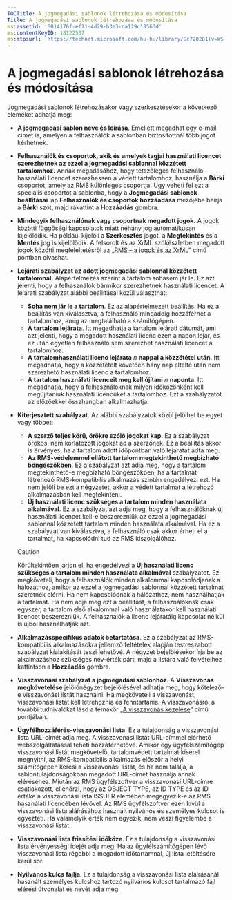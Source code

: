 ```yaml
---
TOCTitle: A jogmegadási sablonok létrehozása és módosítása
Title: A jogmegadási sablonok létrehozása és módosítása
ms:assetid: '6014176f-ef71-4d29-b3e3-da129c18563d'
ms:contentKeyID: 18122507
ms:mtpsurl: 'https://technet.microsoft.com/hu-hu/library/Cc720281(v=WS.10)'
---
```


A jogmegadási sablonok létrehozása és módosítása
================================================

Jogmegadási sablonok létrehozásakor vagy szerkesztésekor a következő elemeket adhatja meg:

-   **A jogmegadási sablon neve és leírása**. Emellett megadhat egy e-mail címet is, amelyen a felhasználók a sablonban biztosítottnál több jogot kérhetnek.
-   **Felhasználók és csoportok, akik és amelyek tagjai használati licencet szerezhetnek az ezzel a jogmegadási sablonnal közzétett tartalomhoz.** Annak megadásához, hogy tetszőleges felhasználó használati licencet szerezhessen a védett tartalomhoz, használja a **Bárki** csoportot, amely az RMS különleges csoportja. Úgy veheti fel ezt a speciális csoportot a sablonba, hogy a **Jogmegadási sablonok beállításai** lap **Felhasználók és csoportok hozzáadása** mezőjébe beírja a **Bárki** szót, majd rákattint a **Hozzáadás** gombra.
-   **Mindegyik felhasználónak vagy csoportnak megadott jogok.** A jogok közötti függőségi kapcsolatok miatt néhány jog automatikusan kijelölődik. Ha például kijelöli a **Szerkesztés** jogot, a **Megtekintés** és a **Mentés** jog is kijelölődik. A felsorolt és az XrML szókészletben megadott jogok közötti megfeleltetésről az „[RMS – a jogok és az XrML](https://technet.microsoft.com/7eb5cdd1-cd48-4b2b-96b6-fc74f7b42e7f)” című pontban olvashat.
-   **Lejárati szabályzat az adott jogmegadási sablonnal közzétett tartalomnál.** Alapértelmezés szerint a tartalom sohasem jár le. Ez azt jelenti, hogy a felhasználók bármikor szerezhetnek használati licencet. A lejárati szabályzat alábbi beállításai közül választhat:
    -   **Soha nem jár le a tartalom**. Ez az alapértelmezett beállítás. Ha ez a beállítás van kiválasztva, a felhasználó mindaddig hozzáférhet a tartalomhoz, amíg az megtalálható a számítógépen.
    -   **A tartalom lejárata**. Itt megadhatja a tartalom lejárati dátumát, ami azt jelenti, hogy a megadott használati licenc ezen a napon lejár, és ez után egyetlen felhasználó sem szerezhet használati licencet a tartalomhoz.
    -   **A tartalomhasználati licenc lejárata** *n* **nappal a közzététel után**. Itt megadhatja, hogy a közzétételt követően hány nap eltelte után nem szerezhető használati licenc a tartalomhoz.
    -   **A tartalom használati licenceit meg kell újítani** *n* **naponta**. Itt megadhatja, hogy a felhasználóknak milyen időközönként kell megújítaniuk használati licencüket a tartalomhoz. Ezt a szabályzatot az előzőekkel összhangban alkalmazhatja.
-   **Kiterjesztett szabályzat**. Az alábbi szabályzatok közül jelölhet be egyet vagy többet:
    -   **A szerző teljes körű, örökre szóló jogokat kap**. Ez a szabályzat örökös, nem korlátozott jogokat ad a szerzőnek. Ez a beállítás akkor is érvényes, ha a tartalom adott időpontban való lejáratát adta meg.
    -   **Az RMS-védelemmel ellátott tartalom megtekinthető megbízható böngészőkben**. Ez a szabályzat azt adja meg, hogy a tartalom megtekinthető-e megbízható böngészőkben, ha a tartalmat létrehozó RMS-kompatibilis alkalmazás szintén engedélyezi ezt. Ha nem jelöli be ezt a négyzetet, akkor a védett tartalmat a létrehozó alkalmazásban kell megtekinteni.
    -   **Új használati licenc szükséges a tartalom minden használata alkalmával**. Ez a szabályzat azt adja meg, hogy a felhasználóknak új használati licencet kell-e beszerezniük az ezzel a jogmegadási sablonnal közzétett tartalom minden használata alkalmával. Ha ez a szabályzat van kiválasztva, a felhasználó csak akkor érheti el a tartalmat, ha kapcsolódni tud az RMS kiszolgálóhoz.

    > [!CAUTION]  
    > Körültekintően járjon el, ha engedélyezi a **Új használati licenc szükséges a tartalom minden használata alkalmával** szabályzatot. Ez megköveteli, hogy a felhasználók minden alkalommal kapcsolódjanak a hálózathoz, amikor az ezzel a jogmegadási sablonnal közzétett tartalmat szeretnék elérni. Ha nem kapcsolódnak a hálózathoz, nem használhatják a tartalmat. Ha nem adja meg ezt a beállítást, a felhasználóknak csak egyszer, a tartalom első alkalommal való használatakor kell használati licencet beszerezniük. A felhasználók a licenc lejáratáig kapcsolat nélkül is újból használhatják azt. 

-   **Alkalmazásspecifikus adatok betartatása**. Ez a szabályzat az RMS-kompatibilis alkalmazásokra jellemző feltételek alapján testreszabott szabályzat kialakítását teszi lehetővé. A négyzet bejelölésekor írja be az alkalmazáshoz szükséges név-érték párt, majd a listára való felvételhez kattintson a **Hozzáadás** gombra.
-   **Visszavonási szabályzat a jogmegadási sablonhoz**. A **Visszavonás megkövetelése** jelölőnégyzet bejelölésével adhatja meg, hogy kötelező-e visszavonási listát használni. Ha megköveteli a visszavonást, visszavonási listát kell létrehoznia és fenntartania. A visszavonásról a további tudnivalókat lásd a témakör „[A visszavonás kezelése](https://technet.microsoft.com/df732a7d-1fb0-4845-87ca-fab4bc5f98a0)” című pontjában.
-   **Ügyfélhozzáférés-visszavonási lista**. Ez a tulajdonság a visszavonási lista URL-címét adja meg. A visszavonási listát URL-címmel elérhető webszolgáltatással teheti hozzáférhetővé. Amikor egy ügyfélszámítógép visszavonási listát megkövetelő, tartalomvédett tartalmat kísérel megnyitni, az RMS-kompatibilis alkalmazás először a helyi számítógépen keresi a visszavonási listát, és ha nem találja, a sablontulajdonságokban megadott URL-címet használja annak eléréséhez. Miután az RMS ügyfélszoftver a visszavonási URL-címre csatlakozott, ellenőrzi, hogy az OBJECT TYPE, az ID TYPE és az ID értéke a visszavonási lista ISSUER elemében megegyezik-e az RMS használati licencében lévővel. Az RMS ügyfélszoftver ezen kívül a visszavonási lista aláírásához használt nyilvános és személyes kulcsot is egyezteti. Ha valamelyik érték nem egyezik, nem veszi figyelembe a visszavonási listát.
-   **Visszavonási lista frissítési időköze**. Ez a tulajdonság a visszavonási lista érvényességi idejét adja meg. Ha az ügyfélszámítógépen lévő visszavonási lista régebbi a megadott időtartamnál, új lista letöltésére kerül sor.
-   **Nyilvános kulcs fájlja**. Ez a tulajdonság a visszavonási lista aláírásánál használt személyes kulcshoz tartozó nyilvános kulcsot tartalmazó fájl elérési útvonalát és nevét adja meg.
